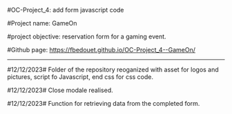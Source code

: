#OC-Project_4: add form javascript code

#Project name: GameOn

#project objective: reservation form for a gaming event.

#Github page: https://fbedouet.github.io/OC-Project_4--GameOn/

--------------------------------------------------------------

#12/12/2023# Folder of the repository reoganized with asset for logos and pictures, script fo Javascript, end css for css code.

#12/12/2023# Close modale realised.

#12/12/2023# Function for retrieving data from the completed form.



